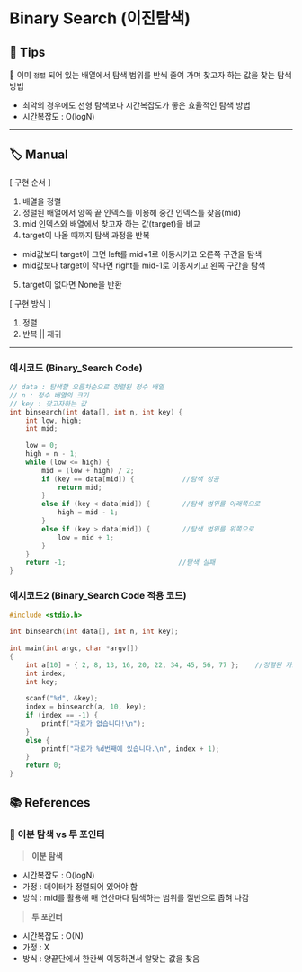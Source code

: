 # Binary Search (이진탐색)


## 💎 Tips

📌 이미  `정렬` 되어 있는 배열에서 탐색 범위를 반씩 줄여 가며 찾고자 하는 값을 찾는 탐색 방법


- 최악의 경우에도 선형 탐색보다 시간복잡도가 좋은 효율적인 탐색 방법
- 시간복잡도 : O(logN)

---


## 🏷️ Manual

[ 구현 순서 ] 

1. 배열을 정렬
2. 정렬된 배열에서 양쪽 끝 인덱스를 이용해 중간 인덱스를 찾음(mid)
3. mid 인덱스와 배열에서 찾고자 하는 값(target)을 비교
4. target이 나올 때까지 탐색 과정을 반복
  - mid값보다 target이 크면 left를 mid+1로 이동시키고 오른쪽 구간을 탐색
  - mid값보다 target이 작다면 right를 mid-1로 이동시키고 왼쪽 구간을 탐색
5. target이 없다면 None을 반환

[ 구현 방식 ]

1. 정렬
2. 반복 || 재귀

---

### 예시코드 (Binary_Search Code)
```c
// data : 탐색할 오름차순으로 정렬된 정수 배열
// n : 정수 배열의 크기
// key : 찾고자하는 값
int binsearch(int data[], int n, int key) {
    int low, high;
    int mid;
 
    low = 0;
    high = n - 1;
    while (low <= high) {
        mid = (low + high) / 2;
        if (key == data[mid]) {            //탐색 성공
            return mid;        
        }
        else if (key < data[mid]) {        //탐색 범위를 아래쪽으로
            high = mid - 1;
        }
        else if (key > data[mid]) {        //탐색 범위를 위쪽으로
            low = mid + 1;
        }
    }
    return -1;                            //탐색 실패
}

```

### 예시코드2 (Binary_Search Code 적용 코드)
```c
#include <stdio.h>
 
int binsearch(int data[], int n, int key);
 
int main(int argc, char *argv[])
{
    int a[10] = { 2, 8, 13, 16, 20, 22, 34, 45, 56, 77 };    //정렬된 자료
    int index;
    int key;
 
    scanf("%d", &key);
    index = binsearch(a, 10, key);
    if (index == -1) {
        printf("자료가 없습니다!\n");
    }
    else {
        printf("자료가 %d번째에 있습니다.\n", index + 1);
    }
    return 0;
}

```

## 📚 References

### 🧐 이분 탐색 vs 투 포인터

> **이분 탐색**
> 
- 시간복잡도 : O(logN)
- 가정 : 데이터가 정렬되어 있어야 함
- 방식 : mid를 활용해 매 연산마다 탐색하는 범위를 절반으로 좁혀 나감

> **투 포인터**
> 
- 시간복잡도 : O(N)
- 가정 : X
- 방식 : 양끝단에서 한칸씩 이동하면서 알맞는 값을 찾음
